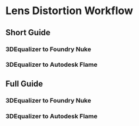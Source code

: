 # Lens Distortion Workflow

## Short Guide

### 3DEqualizer to Foundry Nuke

### 3DEqualizer to Autodesk Flame

## Full Guide

### 3DEqualizer to Foundry Nuke

### 3DEqualizer to Autodesk Flame
